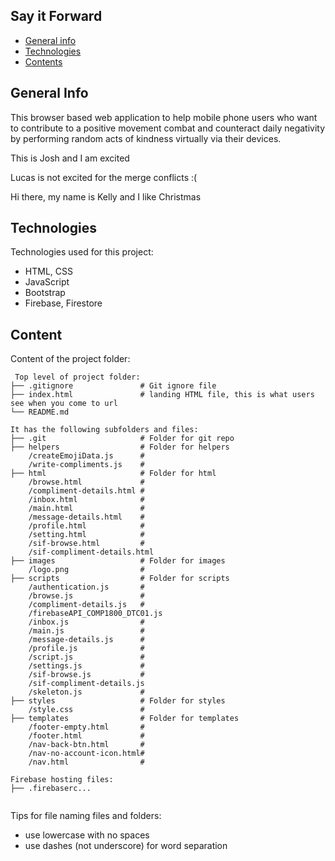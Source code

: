 ## Say it Forward

* [General info](#general-info)
* [Technologies](#technologies)
* [Contents](#content)

## General Info

This browser based web application to help mobile phone users who want to contribute to a positive movement combat and counteract daily negativity by performing random acts of kindness virtually via their devices.

This is Josh and I am excited

Lucas is not excited for the merge conflicts :(

Hi there, my name is Kelly and I like Christmas

## Technologies

Technologies used for this project:

* HTML, CSS
* JavaScript
* Bootstrap
* Firebase, Firestore

## Content

Content of the project folder:

```
 Top level of project folder: 
├── .gitignore               # Git ignore file
├── index.html               # landing HTML file, this is what users see when you come to url
└── README.md

It has the following subfolders and files:
├── .git                     # Folder for git repo
├── helpers                  # Folder for helpers
    /createEmojiData.js      #
    /write-compliments.js    #  
├── html                     # Folder for html
    /browse.html             # 
    /compliment-details.html #
    /inbox.html              #
    /main.html               #
    /message-details.html    #
    /profile.html            #
    /setting.html            #
    /sif-browse.html         #
    /sif-compliment-details.html
├── images                   # Folder for images
    /logo.png                # 
├── scripts                  # Folder for scripts
    /authentication.js       # 
    /browse.js               #
    /compliment-details.js   #
    /firebaseAPI_COMP1800_DTC01.js
    /inbox.js                #
    /main.js                 #
    /message-details.js      #
    /profile.js              #
    /script.js               #
    /settings.js             #
    /sif-browse.js           #
    /sif-compliment-details.js
    /skeleton.js             #
├── styles                   # Folder for styles
    /style.css               # 
├── templates                # Folder for templates
    /footer-empty.html       #
    /footer.html             #
    /nav-back-btn.html       #
    /nav-no-account-icon.html#
    /nav.html                # 

Firebase hosting files: 
├── .firebaserc...


```

Tips for file naming files and folders:

* use lowercase with no spaces
* use dashes (not underscore) for word separation
